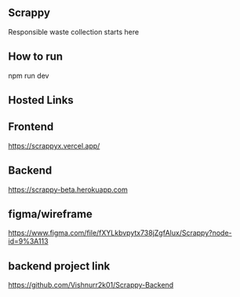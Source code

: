 ## Scrappy

Responsible waste collection starts here

## How to run
npm run dev

## Hosted Links

## Frontend
https://scrappyx.vercel.app/
## Backend
https://scrappy-beta.herokuapp.com


## figma/wireframe
https://www.figma.com/file/fXYLkbvpytx738jZgfAlux/Scrappy?node-id=9%3A113

## backend project link
https://github.com/Vishnurr2k01/Scrappy-Backend
